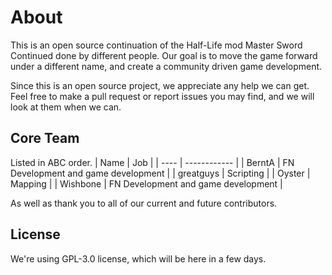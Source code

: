 # About
This is an open source continuation of the Half-Life mod Master Sword Continued done by different people. Our goal is to move the game forward under a different name, and create a community driven game development. 

Since this is an open source project, we appreciate any help we can get. Feel free to make a pull request or report issues you may find, and we will look at them when we can.

## Core Team
Listed in ABC order.
| Name | Job |
| ---- | ------------ |
| BerntA | FN Development and game development |
| greatguys | Scripting |
| Oyster | Mapping |
| Wishbone | FN Development and game development |

As well as thank you to all of our current and future contributors.

## License
We're using GPL-3.0 license, which will be here in a few days.